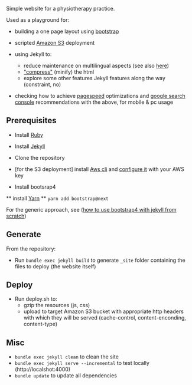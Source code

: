 Simple website for a physiotherapy practice.

Used as a playground for:
* building a one page layout using [bootstrap](http://getbootstrap.com/getting-started/#examples)
* scripted [Amazon S3](https://aws.amazon.com/fr/s3/) deployment
* using Jekyll to:
    * reduce maintenance on multilingual aspects (see also [here](https://www.sylvaindurand.org/making-jekyll-multilingual/))
    * ["compress"](https://github.com/penibelst/jekyll-compress-html) (minify) the html
    * explore some other features Jekyll features along the way (constraint, no)

* checking how to achieve [pagespeed](https://developers.google.com/speed/pagespeed/insights/?url=kine-valfleury.fr) optimizations and [google search console](https://www.google.com/webmasters/tools/home?hl=en) recommendations with the above, for mobile & pc usage

## Prerequisites
* Install [Ruby](https://www.ruby-lang.org/en/documentation/installation/)
* Install [Jekyll](https://jekyllrb.com/docs/quickstart/)
* Clone the repository
* [for the S3 deployment] install [Aws cli](http://docs.aws.amazon.com/cli/latest/userguide/installing.html) and [configure it](http://docs.aws.amazon.com/cli/latest/userguide/cli-chap-getting-started.html) with your AWS key

* Install bootsrap4

** install [Yarn](https://yarnpkg.com/lang/en/docs/install/#windows-stable)
** `yarn add bootstrap@next`

For the generic approach, see ([how to use bootstrap4 with jekyll from scratch](https://simpleit.rocks/how-to-add-bootstrap-4-to-jekyll-the-right-way/))


## Generate
From the repository:
* Run `bundle exec jekyll build` to generate `_site` folder containing the files to deploy (the website itself)

## Deploy
* Run deploy.sh to:
    * gzip the resources (js, css)
    * upload to target Amazon S3 bucket with appropriate http headers with which they will be served (cache-control, content-enconding, content-type)


## Misc
* `bundle exec jekyll clean` to clean the site
* `bundle exec jekyll serve --incremental` to test locally (http://localshot:4000)
* `bundle update` to update all dependencies


